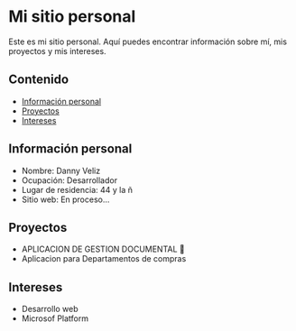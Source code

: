 # Mi sitio personal
Este es mi sitio personal. Aquí puedes encontrar información sobre mí, mis
proyectos y mis intereses.
## Contenido
* [Información personal](#información-personal)
* [Proyectos](#proyectos)
* [Intereses](#intereses)
## Información personal
* Nombre: Danny Veliz
* Ocupación:  Desarrollador
* Lugar de residencia: 44 y la ñ
* Sitio web: En proceso...
## Proyectos
* APLICACION DE GESTION DOCUMENTAL 📄
* Aplicacion para Departamentos de compras
## Intereses
* Desarrollo web
* Microsof Platform
